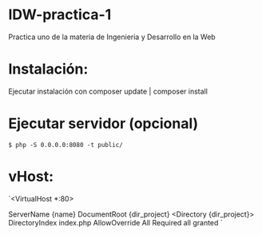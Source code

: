 # IDW-practica-1
Practica uno de la materia de Ingenieria y Desarrollo en la Web
# Instalación:
Ejecutar instalación con composer update | composer install
# Ejecutar servidor (opcional)
`$ php -S 0.0.0.0:8080 -t public/`
# vHost:
`<VirtualHost *:80>

  ServerName  {name}
  DocumentRoot {dir_project}
  <Directory {dir_project}>
    DirectoryIndex  index.php
    AllowOverride All
    Required all granted
  </Directory>
</VirtualHost>`
